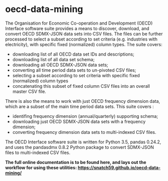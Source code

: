 # oecd-data-mining

The Organisation for Economic Co-operation and Development (OECD)
Interface software suite provides a means to discover, download,
and convert OECD SDMX-JSON data sets into CSV files. The files can be further
processed to select a subset according to set criteria (e.g. industries
with electricity), with specific fixed (normalized) column types. The
suite covers:

* downloading list of all OECD data set IDs and descriptions;
* downloading list of all data set schema;
* downloading all OECD SDMX-JSON data sets;
* converting all time period data sets to un-pivoted CSV files;
* selecting a subset according to set criteria with specific fixed (normalized) column types
* concatenating this subset of fixed column CSV files into an overall master CSV file.

There is also the means to work with just OECD frequency dimension data,
which are a subset of the main time period data sets. This suite covers :

* identifing frequency dimension (annual/quarterly) supporting schema;
* downloading just OECD SDMX-JSON data sets with a frequency dimension;
* converting frequency dimension data sets to multi-indexed CSV files.

The OECD Interface software suite is written for Python 3.5, pandas 0.24.2,
and uses the pandasdmx 0.8.2 Python package to convert SDMX-JSON files
to multi-indexed CSV files.

**The full online documentation is to be found here, and lays out the
workflow for using these utilities:
https://snatch59.github.io/oecd-data-mining/**
